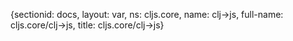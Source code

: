{sectionid: docs, layout: var, ns: cljs.core, name: clj->js, full-name: cljs.core/clj->js,
  title: cljs.core/clj->js}
